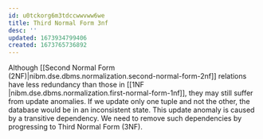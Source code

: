 ```yaml
---
id: u0tckorg6m3tdccwwvww6we
title: Third Normal Form 3nf
desc: ''
updated: 1673934799406
created: 1673765736892
---
```


Although [[Second Normal Form (2NF)|nibm.dse.dbms.normalization.second-normal-form-2nf]] relations have less redundancy than those in [[1NF |nibm.dse.dbms.normalization.first-normal-form-1nf]], they may still suffer from update anomalies. If we update only one tuple and not the other, the database would be in an inconsistent state. This update anomaly is caused by a transitive dependency. We need to remove such dependencies by progressing to Third Normal Form (3NF).
